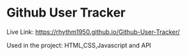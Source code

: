 # Github User Tracker

Live Link: https://rhythm1950.github.io/Github-User-Tracker/

Used in the project: HTML,CSS,Javascript and API
